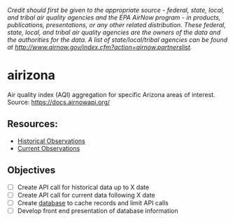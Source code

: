 _Credit should first be given to the appropriate source - federal, state, local, and tribal air quality agencies and the EPA AirNow program - in products, publications, presentations, or any other related distribution. These federal, state, local, and tribal air quality agencies are the owners of the data and the authorities for the data. A list of state/local/tribal agencies can be found at http://www.airnow.gov/index.cfm?action=airnow.partnerslist._

# airizona
Air quality index (AQI) aggregation for specific Arizona areas of interest. Source: https://docs.airnowapi.org/

## Resources:
- [Historical Observations](https://docs.airnowapi.org/HistoricalObservationsByZip/docs)
- [Current Observations](https://docs.airnowapi.org/CurrentObservationsByZip/docs)

## Objectives
- [ ] Create API call for historical data up to X date
- [ ] Create API call for current data following X date
- [ ] Create [database]([url](https://docs.airnowapi.org/faq#:~:text=How%20can%20I%20maintain%20my%20own%20database%20of%20air%20quality%20data%3F)) to cache records and limit API calls
- [ ] Develop front end presentation of database information
